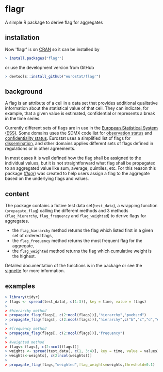 # flagr
A simple R package to derive flag for aggregates

## installation

Now 'flagr' is on [CRAN](https://CRAN.R-project.org/package=flagr) so it can be installed by 

```R
> install.packages("flagr")
```

or use the development version from GitHub

```R
> devtools::install_github("eurostat/flagr")
```

## background
A flag is an attribute of a cell in a data set that provides additional qualitative information about the statistical value of that cell. They can indicate, for example, that a given value is estimated, confidential or represents a break in the time series.

Currently different sets of flags are in use in the [European Statistical System (ESS)](http://ec.europa.eu/eurostat/web/ess/about-us). Some domains uses the SDMX code list for [observation status](https://sdmx.org/wp-content/uploads/CL_OBS_STATUS_v2_1.docx) and [confidentiality status](https://sdmx.org/wp-content/uploads/CL_CONF_STATUS_1_2_2018.docx). Eurostat uses a simplified list of flags for [dissemination](http://ec.europa.eu/eurostat/data/database/information), and other domains applies different sets of flags defined in regulations or in other agreements.    

In most cases it is well defined how the flag shall be assigned to the individual values, but it is not straightforward what flag shall be propagated to an aggregated value like sum, average, quintiles, etc. For this reason this package ([*flagr*](https://github.com/eurostat/flagr)) was created to help users assign a flag to the aggregate based on the underlying flags and values.  

## content
The package contains a fictive test data set(`test_data`), a wrapping function (`propagate_flag`) calling the different methods and 3 methods (`flag_hierarchy`, `flag_frequency` and `flag_weighted`) to derive flags for aggregates.

* the `flag_hierarchy` method returns the flag which listed first in a given set of ordered flags,
* the `flag_frequency` method returns the most frequent flag for the aggregate,
* the `flag_weighted` method returns the flag which cumulative weight is the highest.

Detailed documentation of the functions is in the package or see the [vignette](vignettes/flagr_introduction.pdf) for more information.

## examples

```R
> library(tidyr)
> flags <- spread(test_data[, c(1:3)], key = time, value = flags)
>
> #hierarchy method
> propagate_flag(flags[, c(2:ncol(flags))],"hierarchy","puebscd")
> propagate_flag(flags[, c(2:ncol(flags))],"hierarchy",c("b","c","d","e","p","s","u"))
>
> #frequency method
> propagate_flag(flags[, c(2:ncol(flags))],"frequency")
>
> #weighted method
> flags<-flags[, c(2:ncol(flags))]
> weights <- spread(test_data[, c(1, 3:4)], key = time, value = values)
> weights<-weights[, c(2:ncol(weights))]
>
> propagate_flag(flags,"weighted",flag_weights=weights,threshold=0.1)
```
